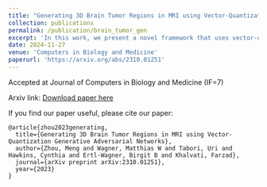 ```yaml
---
title: "Generating 3D Brain Tumor Regions in MRI using Vector-Quantization Generative Adversarial Networks"
collection: publications
permalink: /publication/brain_tumor_gen 
excerpt: 'In this work, we present a novel framework that uses vector-quantization GAN and a transformer incorporating masked token modeling to generate high-resolution and diverse 3D brain tumor ROIs that can be directly used as augmented data for the classification of brain tumor ROI. We apply our method to two imbalanced datasets where we augment the minority class: (1) the Multimodal Brain Tumor Segmentation Challenge (BraTS) 2019 dataset to generate new low-grade glioma (LGG) ROIs to balance with high-grade glioma (HGG) class; (2) the internal pediatric LGG (pLGG) dataset tumor ROIs with BRAF V600E Mutation genetic marker to balance with BRAF Fusion genetic marker class. We show that the proposed method outperforms various baseline models in both qualitative and quantitative measurements.'
date: 2024-11-27
venue: 'Computers in Biology and Medicine'
paperurl: 'https://arxiv.org/abs/2310.01251'
---
```


Accepted at Journal of Computers in Biology and Medicine (IF=7)

Arxiv link:
[Download paper here](https://arxiv.org/pdf/2310.01251)


If you find our paper useful, please cite our paper:

```{bibtex}
@article{zhou2023generating,
  title={Generating 3D Brain Tumor Regions in MRI using Vector-Quantization Generative Adversarial Networks},
  author={Zhou, Meng and Wagner, Matthias W and Tabori, Uri and Hawkins, Cynthia and Ertl-Wagner, Birgit B and Khalvati, Farzad},
  journal={arXiv preprint arXiv:2310.01251},
  year={2023}
}
```